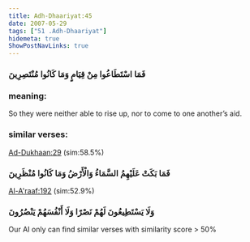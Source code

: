 ```yaml
---
title: Adh-Dhaariyat:45
date: 2007-05-29
tags: ["51 .Adh-Dhaariyat"]
hidemeta: true 
ShowPostNavLinks: true 
---
```

### فَمَا اسْتَطَاعُوا مِنْ قِيَامٍ وَمَا كَانُوا مُنْتَصِرِينَ
### meaning: 
So they were neither able to rise up, nor to come to one another’s aid.
### similar verses: 

[Ad-Dukhaan:29](/44/29) (sim:58.5%)

### فَمَا بَكَتْ عَلَيْهِمُ السَّمَاءُ وَالْأَرْضُ وَمَا كَانُوا مُنْظَرِينَ

[Al-A'raaf:192](/7/192) (sim:52.9%)

### وَلَا يَسْتَطِيعُونَ لَهُمْ نَصْرًا وَلَا أَنْفُسَهُمْ يَنْصُرُونَ

Our AI only can find similar verses with similarity score > 50% 



